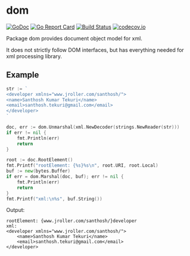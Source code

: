 # dom

[![GoDoc](https://godoc.org/github.com/santhosh-tekuri/dom?status.svg)](https://godoc.org/github.com/santhosh-tekuri/dom)
[![Go Report Card](https://goreportcard.com/badge/github.com/santhosh-tekuri/dom)](https://goreportcard.com/report/github.com/santhosh-tekuri/dom)
[![Build Status](https://travis-ci.org/santhosh-tekuri/dom.svg?branch=master)](https://travis-ci.org/santhosh-tekuri/dom)
[![codecov.io](https://codecov.io/github/santhosh-tekuri/dom/coverage.svg?branch=master)](https://codecov.io/github/santhosh-tekuri/dom?branch=master)

Package dom provides document object model for xml.

It does not strictly follow DOM interfaces, but has everything needed for xml processing library.

## Example

```go
str := `
<developer xmlns="www.jroller.com/santhosh/">
<name>Santhosh Kumar Tekuri</name>
<email>santhosh.tekuri@gmail.com</email>
</developer>
`

doc, err := dom.Unmarshal(xml.NewDecoder(strings.NewReader(str)))
if err != nil {
    fmt.Println(err)
    return
}

root := doc.RootElement()
fmt.Printf("rootElement: {%s}%s\n", root.URI, root.Local)
buf := new(bytes.Buffer)
if err = dom.Marshal(doc, buf); err != nil {
    fmt.Println(err)
    return
}
fmt.Printf("xml:\n%s", buf.String())
```

Output:
```
rootElement: {www.jroller.com/santhosh/}developer
xml:
<developer xmlns="www.jroller.com/santhosh/">
    <name>Santhosh Kumar Tekuri</name>
    <email>santhosh.tekuri@gmail.com</email>
</developer>
```

